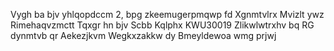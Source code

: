 Vygh ba bjv yhlqopdccm 2, bpg zkeemugerpmqwp fd Xgnmtvlrx Mvizlt ywz Rimehaqvzmctt Tqxgr hn bjv Scbb Kqlphx KWU30019 Zlikwlwtrxhv bq RG dynmtvb qr Aekezjkvm Wegkxzakkw dy Bmeyldewoa wmg prjwj
